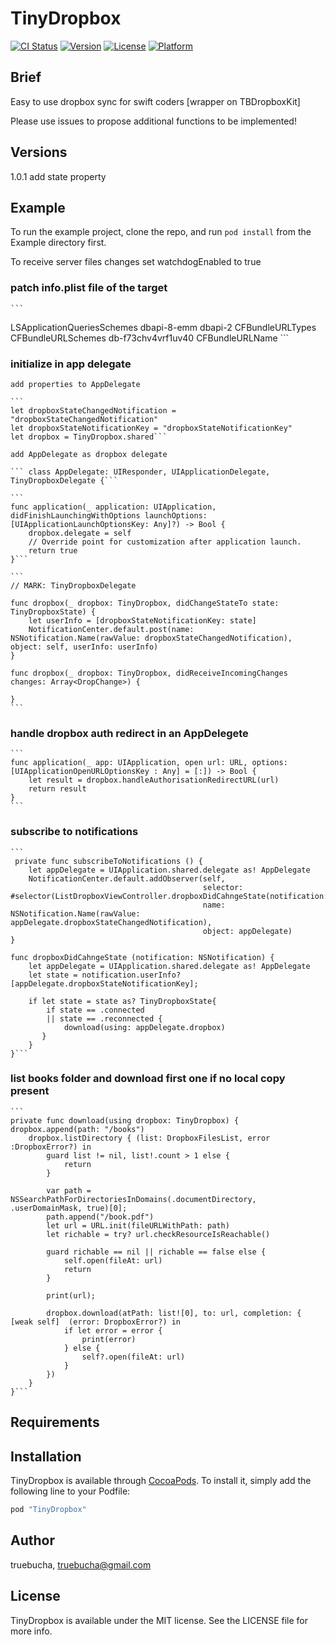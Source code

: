 # TinyDropbox

[![CI Status](http://img.shields.io/travis/truebucha/TinyDropbox.svg?style=flat)](https://travis-ci.org/truebucha/TinyDropbox)
[![Version](https://img.shields.io/cocoapods/v/TinyDropbox.svg?style=flat)](http://cocoapods.org/pods/TinyDropbox)
[![License](https://img.shields.io/cocoapods/l/TinyDropbox.svg?style=flat)](http://cocoapods.org/pods/TinyDropbox)
[![Platform](https://img.shields.io/cocoapods/p/TinyDropbox.svg?style=flat)](http://cocoapods.org/pods/TinyDropbox)

## Brief

Easy to use dropbox sync for swift coders [wrapper on TBDropboxKit]

Please use issues to propose additional functions to be implemented!


## Versions

  1.0.1
    add state property

## Example

To run the example project, clone the repo, and run `pod install` from the Example directory first.

To receive server files changes set watchdogEnabled to true 

### patch info.plist file of the target

    ```
  <key>LSApplicationQueriesSchemes</key>
    <array>
		<string>dbapi-8-emm</string>
		<string>dbapi-2</string>
	</array>
	<key>CFBundleURLTypes</key>
	<array>
		<dict>
			<key>CFBundleURLSchemes</key>
			<array>
				<string>db-f73chv4vrf1uv40</string>
			</array>
			<key>CFBundleURLName</key>
			<string></string>
		</dict>
	</array>
    ```

### initialize in app delegate
    
    add properties to AppDelegate
    
    ```
    let dropboxStateChangedNotification = "dropboxStateChangedNotification"
    let dropboxStateNotificationKey = "dropboxStateNotificationKey"
    let dropbox = TinyDropbox.shared```
    
    add AppDelegate as dropbox delegate
    
    ``` class AppDelegate: UIResponder, UIApplicationDelegate, TinyDropboxDelegate {```
    
    ```
    func application(_ application: UIApplication, didFinishLaunchingWithOptions launchOptions: [UIApplicationLaunchOptionsKey: Any]?) -> Bool {
        dropbox.delegate = self
        // Override point for customization after application launch.
        return true
    }```
    
    ```
    // MARK: TinyDropboxDelegate

    func dropbox(_ dropbox: TinyDropbox, didChangeStateTo state: TinyDropboxState) {
        let userInfo = [dropboxStateNotificationKey: state]
        NotificationCenter.default.post(name: NSNotification.Name(rawValue: dropboxStateChangedNotification), object: self, userInfo: userInfo)
    }
    
    func dropbox(_ dropbox: TinyDropbox, didReceiveIncomingChanges changes: Array<DropChange>) {

    }
    ```
### handle dropbox auth redirect in an AppDelegete
    
    ```
    func application(_ app: UIApplication, open url: URL, options: [UIApplicationOpenURLOptionsKey : Any] = [:]) -> Bool {
        let result = dropbox.handleAuthorisationRedirectURL(url)
        return result
    }
    ```

### subscribe to notifications

    ```
     private func subscribeToNotifications () {
        let appDelegate = UIApplication.shared.delegate as! AppDelegate
        NotificationCenter.default.addObserver(self,
                                               selector: #selector(ListDropboxViewController.dropboxDidCahngeState(notification:)),
                                               name: NSNotification.Name(rawValue: appDelegate.dropboxStateChangedNotification),
                                               object: appDelegate)
    }

    func dropboxDidCahngeState (notification: NSNotification) {
        let appDelegate = UIApplication.shared.delegate as! AppDelegate
        let state = notification.userInfo?[appDelegate.dropboxStateNotificationKey];
        
        if let state = state as? TinyDropboxState{
            if state == .connected
            || state == .reconnected {
                download(using: appDelegate.dropbox)
           }
        }
    }```
    
### list books folder and download first one if no local copy present
    
    ```
    private func download(using dropbox: TinyDropbox) {
    dropbox.append(path: "/books")
        dropbox.listDirectory { (list: DropboxFilesList, error :DropboxError?) in
            guard list != nil, list!.count > 1 else {
                return
            }
            
            var path = NSSearchPathForDirectoriesInDomains(.documentDirectory, .userDomainMask, true)[0];
            path.append("/book.pdf")
            let url = URL.init(fileURLWithPath: path)
            let richable = try? url.checkResourceIsReachable()
            
            guard richable == nil || richable == false else {
                self.open(fileAt: url)
                return
            }
            
            print(url);
            
            dropbox.download(atPath: list![0], to: url, completion: { [weak self]  (error: DropboxError?) in
                if let error = error {
                    print(error)
                } else {
                    self?.open(fileAt: url)
                }
            })
        }
    }```

## Requirements

## Installation

TinyDropbox is available through [CocoaPods](http://cocoapods.org). To install
it, simply add the following line to your Podfile:

```ruby
pod "TinyDropbox"
```

## Author

truebucha, truebucha@gmail.com

## License

TinyDropbox is available under the MIT license. See the LICENSE file for more info.
